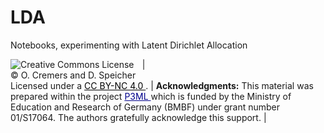 # LDA

Notebooks, experimenting with Latent Dirichlet Allocation

|        <a rel="license" href="http://creativecommons.org/licenses/by-nc/4.0/">            <img alt="Creative Commons License" style="border-width:0;float:left;padding-right:10pt" src="https://i.creativecommons.org/l/by-nc/4.0/88x31.png" />         </a>         <br/>         &copy; O. Cremers and D. Speicher<br/>         Licensed under a         <a rel="license" href="http://creativecommons.org/licenses/by-nc/4.0/" style="color:black">         CC BY-NC 4.0         </a>. |           <b>Acknowledgments:</b>           This material was prepared within the project           <a href="http://www.b-it-center.de/b-it-programmes/teaching-material/p3ml/" style="color:darkblue">               P3ML           </a>            which is funded by the Ministry of Education and Research of Germany (BMBF)          under grant number 01/S17064. The authors gratefully acknowledge this support. |
